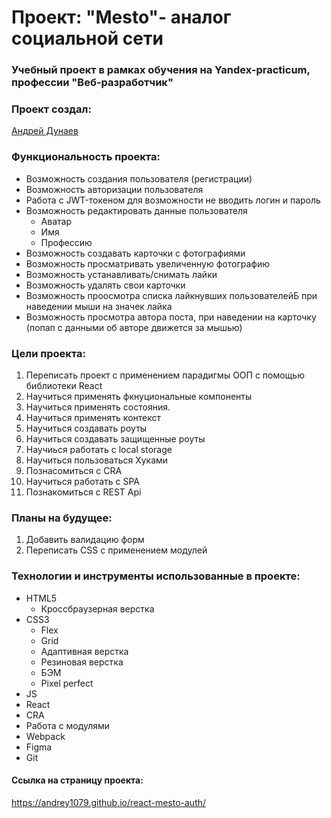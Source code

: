 # Проект: "Mesto"- аналог социальной сети
### Учебный проект в рамках обучения на Yandex-practicum, профессии "Веб-разработчик"

### Проект создал:
[Андрей Дунаев](https://github.com/Andrey1079)

### Функциональность проекта:
- Возможность создания пользователя (регистрации)
- Возможность авторизации пользователя
- Работа с JWT-токеном для возможности не вводить логин и пароль
- Возможность редактировать данные пользователя
   - Аватар
   - Имя
   - Профессию
- Возможность создавать карточки с фотографиями
- Возможность просматривать увеличенную фотографию
- Возможность устанавливать/снимать лайки
- Возможность удалять свои карточки
- Возможность проосмотра списка лайкнувших пользователейБ при наведении мыши на значек лайка
- Возможность просмотра автора поста, при наведении на карточку (попап с данными об авторе движется за мышью)

### Цели проекта:

1. Переписать проект с применением парадигмы ООП с помощью библиотеки React
2. Научиться применять фкнуциональные компоненты
3. Научиться применять состояния.
4. Научиться применять контекст
5. Научиться создавать роуты
6. Научиться создавать защищенные роуты
7. Научиься работать с local storage
8. Научиться пользоваться Хуками
9. Познасомиться с CRA
10. Научиться работать с SPA
11. Познакомиться с REST Api

### Планы на будущее:
1. Добавить валидацию форм
2. Переписать CSS с применением модулей

### Технологии и инструменты использованные в проекте:
- HTML5
  - Кроссбраузерная верстка
- CSS3
  - Flex
  - Grid
  - Адаптивная верстка
  - Резиновая верстка
  - БЭМ
  - Pixel perfect
- JS
- React
- CRA
- Работа с модулями
- Webpack
- Figma
- Git
  
#### Ссылка на страницу проекта:
https://andrey1079.github.io/react-mesto-auth/
